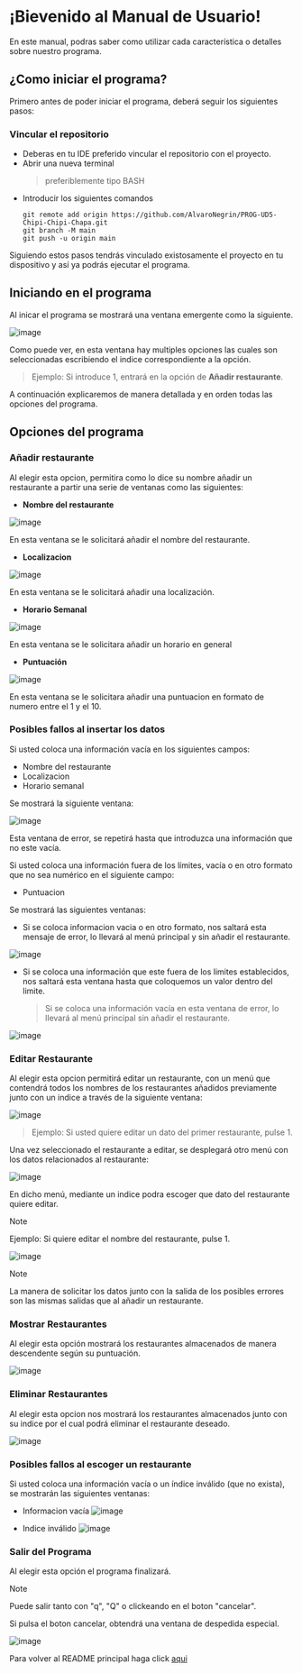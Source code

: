 # ¡Bievenido al Manual de Usuario!

En este manual, podras saber como utilizar cada característica o detalles sobre nuestro programa.

## ¿Como iniciar el programa?

Primero antes de poder iniciar el programa, deberá seguir los siguientes pasos:

### Vincular el repositorio

- Deberas en tu IDE preferido vincular el repositorio con el proyecto.
- Abrir una nueva terminal
  > preferiblemente tipo BASH
- Introducir los siguientes comandos
  ```
  git remote add origin https://github.com/AlvaroNegrin/PROG-UD5-Chipi-Chipi-Chapa.git
  git branch -M main
  git push -u origin main

  ```
Siguiendo estos pasos tendrás vinculado existosamente el proyecto en tu dispositivo y así ya podrás ejecutar el programa.

## Iniciando en el programa

Al inicar el programa se mostrará una ventana emergente como la siguiente.

![image](https://github.com/AlvaroNegrin/PROG-UD5-Chipi-Chipi-Chapa/assets/159430287/9c24371c-d015-490a-80a3-3804cdd00a07)

Como puede ver, en esta ventana hay multiples opciones las cuales son seleccionadas escribiendo el indice correspondiente a la opción.
  > Ejemplo: Si introduce 1, entrará en la opción de **Añadir restaurante**.

A continuación explicaremos de manera detallada y en orden todas las opciones del programa.

## Opciones del programa

### Añadir restaurante

Al elegir esta opcion, permitira como lo dice su nombre añadir un restaurante a partir una serie de ventanas como las siguientes:

- **Nombre del restaurante**

![image](https://github.com/AlvaroNegrin/PROG-UD5-Chipi-Chipi-Chapa/assets/159430287/29605b4c-d119-46aa-83d9-94080965a537)


En esta ventana se le solicitará añadir el nombre del restaurante.

- **Localizacion**

![image](https://github.com/AlvaroNegrin/PROG-UD5-Chipi-Chipi-Chapa/assets/159430287/94e65ce5-3bad-4852-8801-d957a56c69e3)

En esta ventana se le solicitará añadir una localización.

- **Horario Semanal**

![image](https://github.com/AlvaroNegrin/PROG-UD5-Chipi-Chipi-Chapa/assets/159430287/4c9e61f9-99b2-45a0-8729-6f4b85d68d0c)

En esta ventana se le solicitara añadir un horario en general

- **Puntuación**

![image](https://github.com/AlvaroNegrin/PROG-UD5-Chipi-Chipi-Chapa/assets/159430287/79dfc0ab-d13d-4e8b-be5b-0a1b9d207d6b)

En esta ventana se le solicitara añadir una puntuacion en formato de numero entre el 1 y el 10.

### Posibles fallos al insertar los datos

Si usted coloca una información vacía en los siguientes campos: 
- Nombre del restaurante
- Localizacion
- Horario semanal

Se mostrará la siguiente ventana: 

![image](https://github.com/AlvaroNegrin/PROG-UD5-Chipi-Chipi-Chapa/assets/159430287/611de950-12a2-40f4-b019-8c3776248b17)

Esta ventana de error, se repetirá hasta que introduzca una información que no este vacía.

Si usted coloca una información fuera de los límites, vacía o en otro formato que no sea numérico en el siguiente campo:
- Puntuacion

Se mostrará las siguientes ventanas:
- Si se coloca informacion vacia o en otro formato, nos saltará esta mensaje de error, lo llevará al menú principal y sin añadir el restaurante.

![image](https://github.com/AlvaroNegrin/PROG-UD5-Chipi-Chipi-Chapa/assets/159430287/a4e4378b-5d03-4061-b2d1-f94ece306af7)

- Si se coloca una información que este fuera de los limites establecidos, nos saltará esta ventana hasta que coloquemos un valor dentro del limite.
  > Si se coloca una información vacía en esta ventana de error, lo llevará al menú principal sin añadir el restaurante.

![image](https://github.com/AlvaroNegrin/PROG-UD5-Chipi-Chipi-Chapa/assets/159430287/7cb38144-9d1c-411b-8fe5-7692268fca3c)

### Editar Restaurante

Al elegir esta opcion permitirá editar un restaurante, con un menú que contendrá todos los nombres de los restaurantes añadidos previamente junto con
un indice a través de la siguiente ventana:

![image](https://github.com/AlvaroNegrin/PROG-UD5-Chipi-Chipi-Chapa/assets/159430287/54543f65-43f1-4480-ad36-1ae43be8eb6f)

  > Ejemplo: Si usted quiere editar un dato del primer restaurante, pulse 1.

Una vez seleccionado el restaurante a editar, se desplegará otro menú con los datos relacionados al restaurante:

![image](https://github.com/AlvaroNegrin/PROG-UD5-Chipi-Chipi-Chapa/assets/159430287/2b213bbd-4fab-4d05-ae22-ec02b3f73145)

En dicho menú, mediante un indice podra escoger que dato del restaurante quiere editar.

> [!NOTE]
> Ejemplo: Si quiere editar el nombre del restaurante, pulse 1.

![image](https://github.com/AlvaroNegrin/PROG-UD5-Chipi-Chipi-Chapa/assets/159430287/d36310ec-2146-486f-8b17-4c9ebb399930)

> [!NOTE]
> La manera de solicitar los datos junto con la salida de los posibles errores son las mismas salidas que al añadir un restaurante.

### Mostrar Restaurantes

Al elegir esta opción mostrará los restaurantes almacenados de manera descendente según su puntuación.

![image](https://github.com/AlvaroNegrin/PROG-UD5-Chipi-Chipi-Chapa/assets/159430287/a7fb0e18-35b9-43c7-930d-93c5f8583d4c)

### Eliminar Restaurantes

Al elegir esta opcion nos mostrará los restaurantes almacenados junto con su indice por el cual podrá
eliminar el restaurante deseado.

![image](https://github.com/AlvaroNegrin/PROG-UD5-Chipi-Chipi-Chapa/assets/159430287/652aeebb-85e9-48d7-b4a2-bce2290eadc8)

### Posibles fallos al escoger un restaurante

Si usted coloca una información vacía o un índice inválido (que no exista), se mostrarán las siguientes ventanas: 

- Informacion vacía
![image](https://github.com/AlvaroNegrin/PROG-UD5-Chipi-Chipi-Chapa/assets/159430287/acc838a0-837f-4f91-a692-f860ca14bca8)

- Indice inválido
![image](https://github.com/AlvaroNegrin/PROG-UD5-Chipi-Chipi-Chapa/assets/159430287/e738bfe0-ace5-450c-9a69-9e8136bc1962)

### Salir del Programa

Al elegir esta opción el programa finalizará.

> [!NOTE]
> Puede salir tanto con "q", "Q" o clickeando en el boton "cancelar".

Si pulsa el boton cancelar, obtendrá una ventana de despedida especial.

![image](https://github.com/AlvaroNegrin/PROG-UD5-Chipi-Chipi-Chapa/assets/159430287/658db209-c1fd-42d6-948f-a0377fed1752)

Para volver al README principal haga click [aqui](/README.md)
